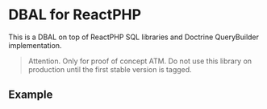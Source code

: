 # DBAL for ReactPHP

This is a DBAL on top of ReactPHP SQL libraries and Doctrine QueryBuilder
implementation.

> Attention. Only for proof of concept ATM. Do not use this library on
> production until the first stable version is tagged. 

## Example

